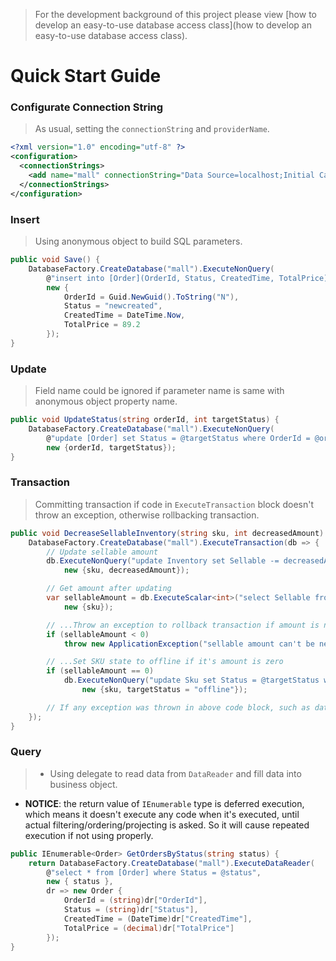 > For the development background of this project please view [how to develop an easy-to-use database access class](how to develop an easy-to-use database access class).

# Quick Start Guide

### Configurate Connection String
> As usual, setting the `connectionString` and `providerName`.

```xml
<?xml version="1.0" encoding="utf-8" ?>
<configuration>
  <connectionStrings>
    <add name="mall" connectionString="Data Source=localhost;Initial Catalog=mall;User ID=sa;Password=***" providerName="System.Data.SqlClient"/>
  </connectionStrings>
</configuration>
```

### Insert
> Using anonymous object to build SQL parameters.

```c#
public void Save() {
	DatabaseFactory.CreateDatabase("mall").ExecuteNonQuery(
		@"insert into [Order](OrderId, Status, CreatedTime, TotalPrice) values(@OrderId, @Status, @CreatedTime, @TotalPrice)",
		new {
			OrderId = Guid.NewGuid().ToString("N"),
			Status = "newcreated",
			CreatedTime = DateTime.Now,
			TotalPrice = 89.2
		});
}
```

### Update
> Field name could be ignored if parameter name is same with anonymous object property name.

```c#
public void UpdateStatus(string orderId, int targetStatus) {
	DatabaseFactory.CreateDatabase("mall").ExecuteNonQuery(
		@"update [Order] set Status = @targetStatus where OrderId = @orderId",
		new {orderId, targetStatus});
}
```

### Transaction
> Committing transaction if code in `ExecuteTransaction` block  doesn't throw an exception, otherwise rollbacking transaction.

```c#
public void DecreaseSellableInventory(string sku, int decreasedAmount) {
    DatabaseFactory.CreateDatabase("mall").ExecuteTransaction(db => {
        // Update sellable amount
        db.ExecuteNonQuery("update Inventory set Sellable -= decreasedAmount where SkuId = @sku",
            new {sku, decreasedAmount});

        // Get amount after updating
        var sellableAmount = db.ExecuteScalar<int>("select Sellable from Inventory where SkuId = @sku",
            new {sku});

        // ...Throw an exception to rollback transaction if amount is negative
        if (sellableAmount < 0)
            throw new ApplicationException("sellable amount can't be negative.");

        // ...Set SKU state to offline if it's amount is zero
        if (sellableAmount == 0)
            db.ExecuteNonQuery("update Sku set Status = @targetStatus where SkuId = @sku",
                new {sku, targetStatus = "offline"});

        // If any exception was thrown in above code block, such as database is disconnected, sql statement is wrong, database constraints are violated, rollback the whole transaction, otherwise commit it.
    });
}
```

### Query
> * Using delegate to read data from `DataReader` and fill data into business object.
* **NOTICE**: the return value of `IEnumerable` type is deferred execution, which means it doesn't execute any code when it's executed, until actual filtering/ordering/projecting is asked. So it will cause repeated execution if not using properly.

```c#
public IEnumerable<Order> GetOrdersByStatus(string status) {
    return DatabaseFactory.CreateDatabase("mall").ExecuteDataReader(
        @"select * from [Order] where Status = @status",
        new { status },
        dr => new Order {
            OrderId = (string)dr["OrderId"],
            Status = (string)dr["Status"],
            CreatedTime = (DateTime)dr["CreatedTime"],
            TotalPrice = (decimal)dr["TotalPrice"]
        });
}
```
